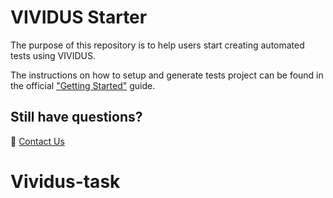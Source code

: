 # VIVIDUS Starter

The purpose of this repository is to help users start creating automated tests using VIVIDUS.

The instructions on how to setup and generate tests project can be found in the official ["Getting Started"](https://docs.vividus.dev/vividus/latest/getting-started.html) guide.

## Still have questions?
:postbox: [Contact Us](https://docs.vividus.dev/vividus/latest/index.html#_contact_us)
# Vividus-task
